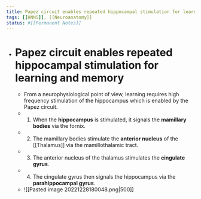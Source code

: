 ```yaml
---
title: Papez circuit enables repeated hippocampal stimulation for learning and memory
tags: [[HNNS]], [[Neuroanatomy]]
status: #[[Permanent Notes]] 
---
```


- # Papez circuit enables repeated hippocampal stimulation for learning and memory
	- From a neurophysiological point of view, learning requires high frequency stimulation of the hippocampus which is enabled by the Papez circuit.
	- 1. When the **hippocampus** is stimulated, it signals the **mamillary bodies** via the fornix.
	- 2. The mamillary bodies stimulate the **anterior nucleus** of the [[Thalamus]] via the mamillothalamic tract.
	- 3. The anterior nucleus of the thalamus stimulates the **cingulate gyrus**.
	- 4. The cingulate gyrus then signals the hippocampus via the **parahippocampal gyrus**.
	- ![[Pasted image 20221228180048.png|500]]